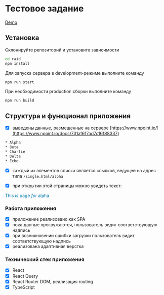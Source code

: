 # Тестовое задание

[Demo](https://raid-leleo.onrender.com/)

## Установка

Склонируйте репозиторий и установите зависимости

```sh
cd raid
npm install
```

Для запуска сервера в development-режиме выполните команду

```sh
npm run start
```

При необходимости production сборки выполните команду

```sh
npm run build
```

## Структура и функционал приложения

- [x] выведены данные, размещенные на сервере [https://www.npoint.io/](https://www.npoint.io/docs/731af617ad7c16f88337)

```sh
* Alpha
* Beta
* Charlie
* Delta
* Echo
```

- [x] каждый из элементов списка является ссылкой, ведущей на адрес типа `/single.html/alpha`

- [x] при открытии этой страницы можно увидеть текст:

<span style='color: #07a'>This _is_ page _for_ alpha</span>

### Работа приложения

- [x] приложение реализовано как SPA
- [x] пока данные прогружаются, пользователь видит соответствующую надпись
- [x] при возникновении ошибки загрузки пользователь видит соответствующую надпись
- [x] реализована адаптивная верстка

### Технический стек приложения

- [x] React
- [x] React Query
- [x] React Router DOM, реализация routing
- [x] TypeScript
